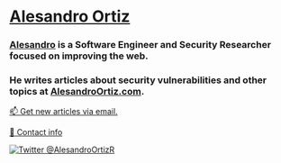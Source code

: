 # [Alesandro Ortiz](https://AlesandroOrtiz.com)

### [Alesandro](https://AlesandroOrtiz.com) is a Software Engineer and Security Researcher focused on improving the web.

### He writes articles about security vulnerabilities and other topics at [AlesandroOrtiz.com](https://AlesandroOrtiz.com).

[📫 Get new articles via email.](https://AlesandroOrtiz.com/subscribe)

[📝 Contact info](https://AlesandroOrtiz.com)

<a href="https://twitter.com/alesandroortizr"><img alt="Twitter @AlesandroOrtizR" src="https://img.shields.io/twitter/follow/AlesandroOrtizR?label=%40AlesandroOrtizR&style=social"></a>
